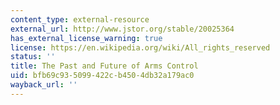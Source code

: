 ```yaml
---
content_type: external-resource
external_url: http://www.jstor.org/stable/20025364
has_external_license_warning: true
license: https://en.wikipedia.org/wiki/All_rights_reserved
status: ''
title: The Past and Future of Arms Control
uid: bfb69c93-5099-422c-b450-4db32a179ac0
wayback_url: ''
---
```

